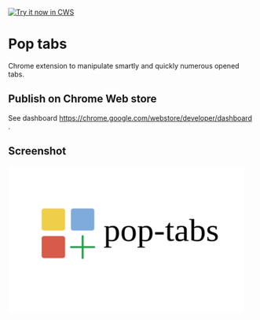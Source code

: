 <a target="_blank" href="https://chrome.google.com/webstore/detail/obdkadanihffijoldabdhhdhmdbkdejg">![Try it now in CWS](https://raw.github.com/GoogleChrome/chrome-app-samples/master/tryitnowbutton.png "Click here to install this sample from the Chrome Web Store")</a>


# Pop tabs

Chrome extension to manipulate smartly and quickly numerous opened tabs.

## Publish on Chrome Web store

See dashboard https://chrome.google.com/webstore/developer/dashboard .

     
## Screenshot

<img src="screenshots/index-1280x800.png" height=300>

